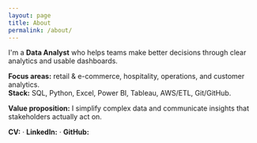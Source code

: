 ```yaml
---
layout: page
title: About
permalink: /about/
---
```


I'm a **Data Analyst** who helps teams make better decisions through clear analytics and usable dashboards.

**Focus areas:** retail & e-commerce, hospitality, operations, and customer analytics.  
**Stack:** SQL, Python, Excel, Power BI, Tableau, AWS/ETL, Git/GitHub.

**Value proposition:** I simplify complex data and communicate insights that stakeholders actually act on.

**CV:** <add-your-link> · **LinkedIn:** <add-your-link> · **GitHub:** <add-your-link>
